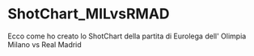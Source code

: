 # ShotChart_MILvsRMAD
Ecco come ho creato lo ShotChart della partita di Eurolega dell' Olimpia Milano vs Real Madrid 
